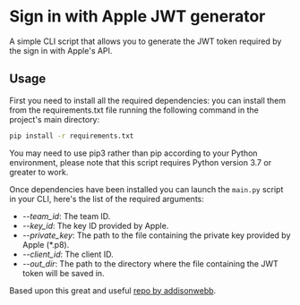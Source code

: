 # Sign in with Apple JWT generator

A simple CLI script that allows you to generate the JWT token required by the sign in with Apple's API.

## Usage

First you need to install all the required dependencies: you can install them from the requirements.txt file running the following command in the project's main directory:
```bash
pip install -r requirements.txt
```
You may need to use pip3 rather than pip according to your Python environment, please note that this script requires Python version 3.7 or greater to work.

Once dependencies have been installed you can launch the `main.py` script in your CLI, here's the list of the required arguments:

- *--team_id*: The team ID.
- *--key_id*: The key ID provided by Apple.
- *--private_key*: The path to the file containing the private key provided by Apple (*.p8).
- *--client_id*: The client ID.
- *--out_dir*: The path to the directory where the file containing the JWT token will be saved in.

Based upon this great and useful [repo by addisonwebb](https://github.com/addisonwebb/Apple-JWT-Generator).
